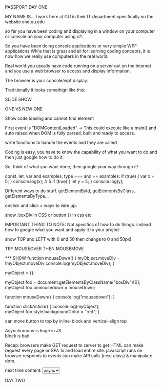 

PASSPORT
DAY ONE

MY NAME IS... I work here at OU in their IT department specifically on the website one.ou.edu

so far you have been coding and displaying in a window on your computer or console on your computer using c#. 

So you have been doing console applications or very simple WPF applications
While that is great and all for learning coding concepts, it is now how we really use computers in the real world.

Real world you usually have code running on a server out on the internet and you use a web browser to access and display information.

The browser is your console/wpf display.  

Traditionally it looks somethign like this:

SLIDE SHOW

<TAKE TIME AND SHOW BOTH SITES INSPECTION TOOLS>  ONE VS NEW ONE



<SLIDES NOT TYPESAFE>

Show code loading and cannot find element

First event is "DOMContentLoaded"  ->  This could execute like a main() and auto raised when DOM is fully parsed, built and ready to access.

write functions to handle the events and they are called

Coding is easy, you have to know the capability of what you want to do and then just google how to do it.

So, think of what you want done, then google your way through it!


const, let, var and examples, type === and == examples:
if (true) { var x = 5; } console.log(x); // 5
if (true) { let y = 5; } console.log(y);

Different ways to do stuff.  getElementById, getElementsByClass, getElementsByType...

onclick and click = ways to wire up.

show .boxDiv in CSS  or button {} in css etc

IMPORTANT THING TO NOTE:  Not specifics of how to do things.  instead how to google what you want and apply it to your project


show TOP and LEFT with 0 and 50 then change to 0 and 50px!

TRY MOUSEOVER THEN MOUSEMOVE

*** SHOW
function mouseDown() {
  myObject.moveDiv = !myObject.moveDiv
  console.log(myObject.moveDiv);
}

myObject = {};

myObject.foo = document.getElementsByClassName("boxDiv")[0];
myObject.foo.onmousedown = mouseDown;

function mouseDown() {
  console.log("mousedown");
}


function clickAction() {
  console.log(myObject);
  myObject.foo.style.backgroundColor = "red";
}


can  move button to top by inline-block and vertical-align top

Asynchronous is huge in JS.  
block is bad

Recap:  browsers make GET request to server to get HTML
          can make request every page or SPA 1x and load entire site.
        javascript runs on browser
        responds to events
        can make API calls (next class) & manipulate dom.
        



next time content: <select><option>
async

DAY TWO